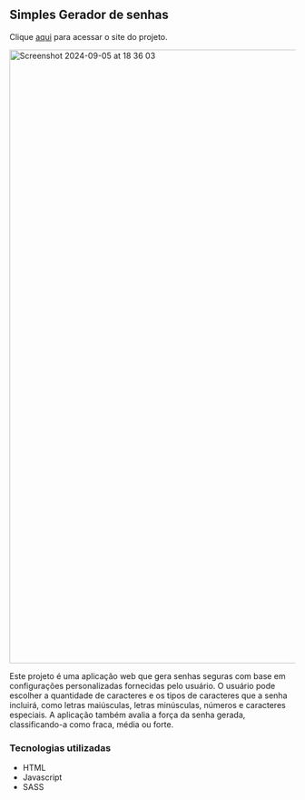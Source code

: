 ## Simples Gerador de senhas


Clique [aqui](https://raqueltsato.github.io/password-generator/) para acessar o site do projeto.

<img width="1080" alt="Screenshot 2024-09-05 at 18 36 03" src="https://github.com/user-attachments/assets/61cbda05-a417-4958-9699-979b78691d6f">


Este projeto é uma aplicação web que gera senhas seguras com base em configurações personalizadas fornecidas pelo usuário.
O usuário pode escolher a quantidade de caracteres e os tipos de caracteres que a senha incluirá, como letras maiúsculas, letras minúsculas, números e caracteres especiais.
A aplicação também avalia a força da senha gerada, classificando-a como fraca, média ou forte.

### Tecnologias utilizadas

- HTML
- Javascript
- SASS
